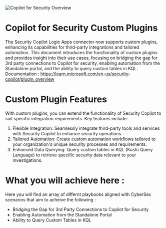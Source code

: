 ![Copilot for Security Overview](https://github.com/KwachSean/Copilot-For-Security/blob/main/Copilot%20for%20Security.png)
# Copilot for Security Custom Plugins
The Security Copilot Logic Apps connector now supports custom plugins, enhancing its capabilities for third-party integrations and tailored automation. This document introduces the functionality of custom plugins and provides insight into their use cases, focusing on bridging the gap for 3rd party connections to Copilot for security, enabling automation from the Standalone portal, and the ability to query custom tables in KQL.
Documentation : https://learn.microsoft.com/en-us/security-copilot/plugin_overview

# Custom Plugin Features
With custom plugins, you can extend the functionality of Security Copilot to suit specific integration requirements. Key features include:
1. Flexible Integration: Seamlessly integrate third-party tools and services with Security Copilot to enhance security operations.
2. Tailored Automation: Create custom automation workflows tailored to your organization's unique security processes and requirements.
3. Enhanced Data Querying: Query custom tables in KQL (Kusto Query Language) to retrieve specific security data relevant to your investigations.
# What you will achieve here :
Here you will find an array of differnt playbooks aligned with CyberSec scenarios that aim to acheive the following :
- Bridging the Gap for 3rd Party Connections to Copilot for Security
- Enabling Automation from the Standalone Portal
- Ability to Query Custom Tables in KQL


